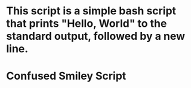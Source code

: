 # This script is a simple bash script that prints "Hello, World" to the standard output, followed by a new line.

# Confused Smiley Script
